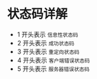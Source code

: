 # 状态码详解

+ 1 开头表示 `信息性状态码`
+ 2 开头表示 `成功状态码`
+ 3 开头表示 `重定向状态码`
+ 4 开头表示 `客户端错误状态码`
+ 5 开头表示 `服务器错误状态码`